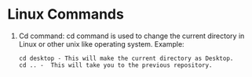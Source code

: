 # Linux Commands

1. Cd command: cd command is used to change the current directory in Linux or other unix like operating system.
    Example: 
    ```
    cd desktop - This will make the current directory as Desktop.
    cd .. -  This will take you to the previous repository.
    ```
